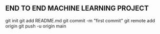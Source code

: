 ## END TO END MACHINE LEARNING PROJECT


git init
git add README.md
git commit -m "first commit"
git remote add origin <your path>
git push -u origin main
